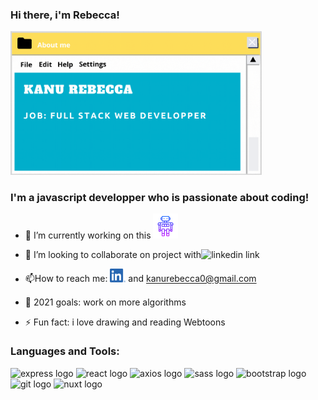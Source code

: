 ### Hi there, i'm Rebecca!

<img src="./assets/img/myVisitCard.gif" width="402px" alt="carte de visite"/>
<br/>

### I'm a javascript developper who is passionate about coding!

- 🔭 I’m currently working on this [<img alt="waving hand logo" width="40px" src="./assets/img/icons8-robot-2-64.png"/>][chatbot]

- 👯 I’m looking to collaborate on project with<img alt="linkedin link" width="32px" src="https://raw.githubusercontent.com/photonstorm/phaser/v2.6.2/resources/Phaser%20Logo/PNG/Phaser%20Logo%20Web%20Quality.png"/>
- 📫How to reach me: [<img alt="linkedin link" width="25px" src="./assets/img/Linkedin_logo.png"/>][linkedin] and kanurebecca0@gmail.com
- 🥅 2021 goals: work on more algorithms
- ⚡ Fun fact: i love drawing and reading Webtoons
  <br />

### Languages and Tools:

<div>
    <!-- <img align="left" alt="javascript logo" width="31px" src="./assets/img/js_logo.png"/> -->
      <!-- <img alt="css logo" width="25px" src="./assets/img/CSS3.png"/> -->
    <img alt="express logo" width="70px" src="https://upload.wikimedia.org/wikipedia/commons/6/64/Expressjs.png"/>
    <!-- <img alt="json logo" width="27px"  src="./assets/img/json.png"/>   -->
    <img alt="react logo" width="70px" src="https://upload.wikimedia.org/wikipedia/commons/thumb/a/a7/React-icon.svg/32px-React-icon.svg.png"/>
    <!-- <img alt="dom logo" width="27px" src="./assets/img/dom.png"/> -->
    <!-- <img alt="mongo db logo"  width="97px" src="./assets/img/logoMongoDB.png"/> -->
    <img alt="axios logo" width="40px" src="https://upload.wikimedia.org/wikipedia/commons/thumb/c/c8/Axios_logo_%282020%29.svg/150px-Axios_logo_%282020%29.svg.png"/>
    <img alt="sass logo" width="40px" src="https://upload.wikimedia.org/wikipedia/commons/9/96/Sass_Logo_Color.svg"/>
    <img alt="bootstrap logo" width="35px" src="https://upload.wikimedia.org/wikipedia/commons/b/b2/Bootstrap_logo.svg"/>
    <!-- <img alt="mongoose logo" width="75px" src="./assets/img/mongoose.png"/> -->
    <img alt="git logo" width="40px" src="https://upload.wikimedia.org/wikipedia/commons/thumb/e/e0/Git-logo.svg/512px-Git-logo.svg.png"/>
    <!-- <img alt="node logo" width="95px" src="./assets/img/node.png"/> -->
    <img alt="nuxt logo" width="40px"  src="https://develop365.gitlab.io/nuxtjs-2.8.X-doc/en/logos/nuxt-icon.png"/>
</div>

<br />
<br />

[chatbot]: https://github.com/RebeccaRamalho/Cv
[linkedin]: https://www.linkedin.com/in/rebecca-kanu-1537121a6/
<!-- - 🌱 I’m currently learning -->